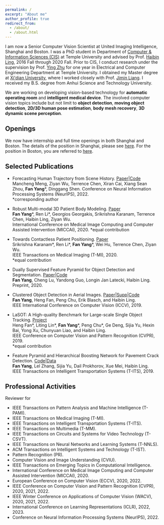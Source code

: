 ```yaml
---
permalink: /
excerpt: "About me"
author_profile: true
redirect_from: 
  - /about/
  - /about.html
---
```


I am now a Senior Computer Vision Scientist at United Imaging Intelligence, Shanghai and Boston. I was a PhD student in Department of [Computer & Information Sciences (CIS)](https://cis.temple.edu/) at Temple University and advised by Prof. [Haibin Ling](https://www3.cs.stonybrook.edu/~hling/), 2016 Fall through 2020 Fall. Prior to CIS, I conduct research under the supervision by Prof. [Ying Zhu](https://www.linkedin.com/in/ying-julie-zhu-00184312) for one year in Electrical and Computer Engineering Department at Temple University. I obtained my Master degree at [Xi'dian University](https://en.xidian.edu.cn/), where I worked closely with Prof. [Jimin Liang](https://scholar.google.co.in/citations?user=SfkU4GEAAAAJ&hl=en). I received my B.S. degree from Anhui Science and Technology University. 

We are working on developing vision-based technology for **automatic operating room** and **intelligent medical device**. The involved computer vision topics include but not limit to **object detection**, **moving object detection**, **2D/3D human pose estimation**, **body mesh recovery**, **3D dynamic scene perception**. 

## Openings

We now have internship and full time openings in both Shanghai and Boston. The details of the position in Shanghai, please see [here](https://github.com/fyangneil/computer-vision-intern). For the position in Boston, you are referred to [here](http://wuziyan.com/).

## Selected Publications
- Forecasting Human Trajectory from Scene History. [Paper](https://www3.cs.stonybrook.edu/~hling/publication/3dbody-miccai20.pdf)|[Code](https://github.com/MaKaRuiNah/SHENet)<br>
  Mancheng Meng, Ziyan Wu, Terrence Chen, Xiran Cai, Xiang Sean Zhou, **Fan Yang***, Dinggang Shen. 
  Conference on Neural Information Processing Systems (NeurIPS), 2022.<br>
  *corresponding author
- Robust Multi-modal 3D Patient Body Modeling. [Paper](https://www3.cs.stonybrook.edu/~hling/publication/3dbody-miccai20.pdf)<br>
  **Fan Yang***, Ren Li*, Georgios Georgakis, Srikrishna Karanam, Terrence Chen, Haibin Ling, Ziyan Wu.<br>
  International Conference on Medical Image Computing and Computer Assisted Intervention (MICCAI), 2020. *equal contribution

- Towards Contactless Patient Positioning. [Paper](https://ieeexplore.ieee.org/stamp/stamp.jsp?tp=&arnumber=9084097)<br>
  Srikrishna Karanam*, Ren Li*, **Fan Yang***, Wei Hu, Terrence Chen, Ziyan Wu.<br> 
  IEEE Transactions on Medical Imaging (T-MI), 2020.<br> 
  *equal contribution

- Dually Supervised Feature Pyramid for Object Detection and Segmentation. [Paper](https://arxiv.org/abs/1912.03730)|[Code](https://github.com/fyangneil/DSFPN)<br>
  **Fan Yang**, Cheng Lu, Yandong Guo, Longin Jan Latecki, Haibin Ling.<br> 
  Preprint, 2020.
  
- Clustered Object Detection in Aerial Images. [Paper](https://openaccess.thecvf.com/content_ICCV_2019/html/Yang_Clustered_Object_Detection_in_Aerial_Images_ICCV_2019_paper.html)|[Supp](https://www.researchgate.net/publication/335393286_ClusDet-supppdf)|[Code](https://github.com/fyangneil/Clustered-Object-Detection-in-Aerial-Image)<br> 
  **Fan Yang**, Heng Fan, Peng Chu, Erik Blasch, and Haibin Ling.<br>
  IEEE International Conference on Computer Vision (ICCV), 2019.
  
- LaSOT: A High-quality Benchmark for Large-scale Single Object Tracking. [Project](http://vision.cs.stonybrook.edu/~lasot/)<br> 
  Heng Fan*, Liting Lin*, **Fan Yang***, Peng Chu*, Ge Deng, Sijia Yu, Hexin Bai, Yong Xu, Chunyuan Liao, and Haibin Ling.<br>
  IEEE Conference on Computer Vision and Pattern Recognition (CVPR), 2019.<br> 
  *equal contribution

- Feature Pyramid and Hierarchical Boosting Network for Pavement Crack Detection. [Code](https://github.com/fyangneil/pavement-crack-detection)|[Data](https://github.com/fyangneil/pavement-crack-detection)<br>
  **Fan Yang**, Lel Zhang, Sijia Yu, Dail Prokhorov, Xue Mei, Haibin Ling.<br>
  IEEE Transactions on Intelligent Transportation Systems (T-ITS), 2019.

## Professional Activities
Reviewer for 
- IEEE Transactions on Pattern Analysis and Machine Intelligence (T-PAMI).<br>
- IEEE Transactions on Medical Imaging (T-MI).<br>
- IEEE Transactions on Intelligent Transportation Systems (T-ITS).<br>
- IEEE Transactions on Multimedia (T-MM).<br>
- IEEE Transactions on Circuits and Systems for Video Technology (T-CSVT).<br>
- IEEE Transactions on Neural Networks and Learning Systems (T-NNLS).<br>
- ACM Transactions on Intelligent Systems and Technology (T-IST).<br>
- Pattern Recognition (PR).<br>
- Computer Vision and Image Understanding (CVIU).<br>
- IEEE Transactions on Emerging Topics in Computational Intelligence.<br>
- International Conference on Medical Image Computing and Computer Assisted Intervention (MICCAI), 2020.
- European Conference on Computer Vision  (ECCV), 2020, 2022.<br>
- IEEE Conference on Computer Vision and Pattern Recognition (CVPR), 2020, 2021, 2022.<br>
- IEEE Winter Conference on Applications of Computer Vision (WACV), 2020, 2021, 2022.<br>
- International Conference on Learning Representations (ICLR), 2022, 2023.<br>
- Conference on Neural Information Processing Systems (NeurIPS), 2022.


